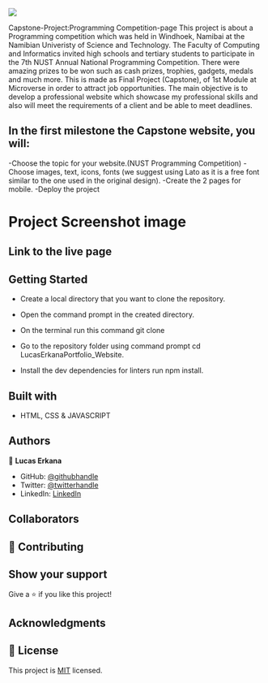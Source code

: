 ![](https://img.shields.io/badge/Microverse-blueviolet)

Capstone-Project:Programming Competition-page
This project is about a Programming competition which was held in Windhoek, Namibai at the Namibian Univeristy of Science and Technology.
The Faculty of Computing and Informatics invited high schools and tertiary students to participate in the 7th NUST Annual National Programming Competition. There were amazing prizes to be won such as cash prizes, trophies, gadgets, medals and much more.
This is made as Final Project (Capstone), of 1st Module at Microverse in order to attract job opportunities. The main objective is to develop a professional website which showcase my professional skills and also will meet the requirements of a client and be able to meet deadlines.

## In the first milestone the Capstone website, you will:
-Choose the topic for your website.(NUST Programming Competition)
-Choose images, text, icons, fonts (we suggest using Lato as it is a free font similar to the one used in the original design).
-Create the 2 pages for mobile.
-Deploy the project

# Project Screenshot image


## Link to the live page



## Getting Started

- Create a local directory that you want to clone the repository.

- Open the command prompt in the created directory.

- On the terminal run this command git clone <link to repository>

- Go to the repository folder using command prompt cd LucasErkanaPortfolio_Website.

- Install the dev dependencies for linters run npm install.

## Built with

- HTML, CSS & JAVASCRIPT 

## Authors

👤 **Lucas Erkana**

- GitHub: [@githubhandle](https://github.com/Lucash2022)
- Twitter: [@twitterhandle](https://twitter.com/@Lucas_David_22)
- LinkedIn: [LinkedIn](https://www.linkedin.com/in/lucas-erkana-b30a0b3b/)

## Collaborators


## 🤝 Contributing



## Show your support

Give a ⭐️ if you like this project!

## Acknowledgments



## 📝 License

This project is [MIT](./LICENSE) licensed.

